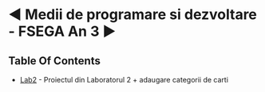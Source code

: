 # ◄ Medii de programare si dezvoltare - FSEGA An 3 ►





## Table Of Contents

 - [Lab2](https://github.com/moldoveanu-iustin/.NET_FSEGA/tree/Lab3) - Proiectul din Laboratorul 2 + adaugare categorii de carti
